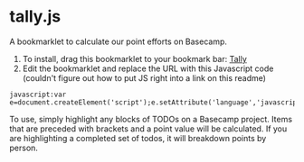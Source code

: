 tally.js
========

A bookmarklet to calculate our point efforts on Basecamp. 

1. To install, drag this bookmarklet to your bookmark bar: <a href="replace_me">Tally</a>
2. Edit the bookmarklet and replace the URL with this Javascript code (couldn't figure out how to put JS right into a link on this readme)

```
javascript:var e=document.createElement('script');e.setAttribute('language','javascript');e.setAttribute('src','https://dl.dropboxusercontent.com/u/180488/hacking/tally.js');document.body.appendChild(e);void(0);
```


To use, simply highlight any blocks of TODOs on a Basecamp project. Items that are preceded with brackets and a point value will be calculated. If you are highlighting a completed set of todos, it will breakdown points by person. 
